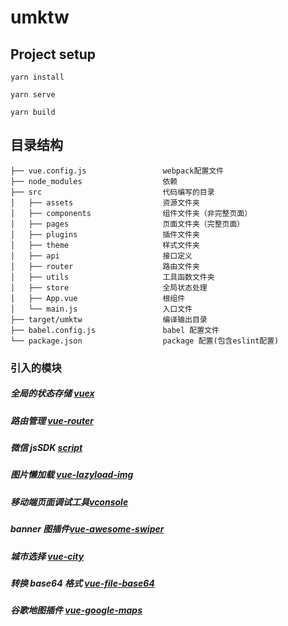 # umktw

## Project setup

```
yarn install

yarn serve

yarn build
```

## 目录结构

```
├── vue.config.js                 webpack配置文件
├── node_modules                  依赖
├── src                           代码编写的目录
│   ├── assets                    资源文件夹
│   ├── components                组件文件夹（非完整页面）
│   ├── pages                     页面文件夹（完整页面）
│   ├── plugins                   插件文件夹
│   ├── theme                     样式文件夹
│   ├── api                       接口定义
│   ├── router                    路由文件夹
│   ├── utils                     工具函数文件夹
│   ├── store                     全局状态处理
│   ├── App.vue                   根组件
│   └── main.js                   入口文件
├── target/umktw                  编译输出目录
├── babel.config.js               babel 配置文件
└── package.json                  package 配置(包含eslint配置)
```

### 引入的模块

##### 全局的状态存储 [vuex]()

##### 路由管理 [vue-router]()

##### 微信 jsSDK [script](https://developers.weixin.qq.com/doc/offiaccount/OA_Web_Apps/JS-SDK.html#3)

##### 图片懒加载 [vue-lazyload-img]()

##### 移动端页面调试工具[vconsole]()

##### banner 图插件[vue-awesome-swiper]()

##### 城市选择 [vue-city]()

##### 转换 base64 格式 [vue-file-base64]()

##### 谷歌地图插件 [vue-google-maps]()
